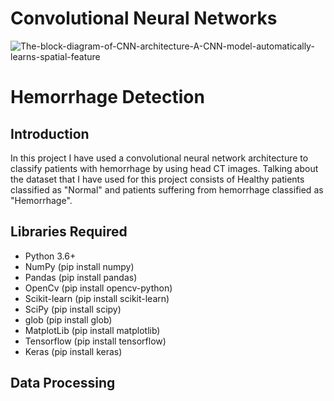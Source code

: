 # Convolutional Neural Networks  
![The-block-diagram-of-CNN-architecture-A-CNN-model-automatically-learns-spatial-feature](https://github.com/DarshilGajjar/Classifying-hemorrhage--without-hemorrhage-CNN/assets/124739992/f0bef1f9-0875-4405-8c95-62a026a95008)  

# Hemorrhage Detection
## Introduction  
In this project I have used a convolutional neural network architecture to classify patients with hemorrhage by using head CT images. Talking about the dataset that I have used for this project consists of Healthy patients classified as "Normal" and patients suffering from hemorrhage classified as "Hemorrhage".  

## Libraries Required  
* Python 3.6+
* NumPy (pip install numpy)
* Pandas (pip install pandas)
* OpenCv (pip install opencv-python)
* Scikit-learn (pip install scikit-learn)
* SciPy (pip install scipy)
* glob (pip install glob)
* MatplotLib (pip install matplotlib)
* Tensorflow (pip install tensorflow)
* Keras (pip install keras)

## Data Processing  

